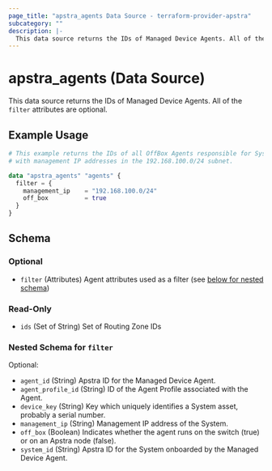 ```yaml
---
page_title: "apstra_agents Data Source - terraform-provider-apstra"
subcategory: ""
description: |-
  This data source returns the IDs of Managed Device Agents. All of the filter attributes are optional.
---
```


# apstra_agents (Data Source)

This data source returns the IDs of Managed Device Agents. All of the `filter` attributes are optional.

## Example Usage

```terraform
# This example returns the IDs of all OffBox Agents responsible for Systems
# with management IP addresses in the 192.168.100.0/24 subnet.

data "apstra_agents" "agents" {
  filter = {
    management_ip    = "192.168.100.0/24"
    off_box          = true
  }
}
```

<!-- schema generated by tfplugindocs -->
## Schema

### Optional

- `filter` (Attributes) Agent attributes used as a filter (see [below for nested schema](#nestedatt--filter))

### Read-Only

- `ids` (Set of String) Set of Routing Zone IDs

<a id="nestedatt--filter"></a>
### Nested Schema for `filter`

Optional:

- `agent_id` (String) Apstra ID for the Managed Device Agent.
- `agent_profile_id` (String) ID of the Agent Profile associated with the Agent.
- `device_key` (String) Key which uniquely identifies a System asset, probably a serial number.
- `management_ip` (String) Management IP address of the System.
- `off_box` (Boolean) Indicates whether the agent runs on the switch (true) or on an Apstra node (false).
- `system_id` (String) Apstra ID for the System onboarded by the Managed Device Agent.
